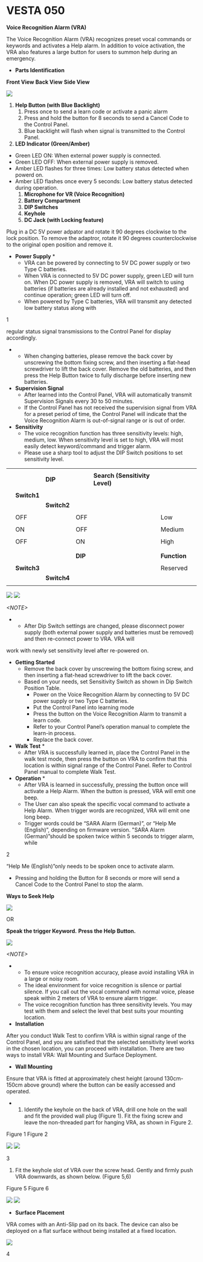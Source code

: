 # VESTA 050

**Voice Recognition Alarm (VRA)**

The Voice Recognition Alarm (VRA) recognizes preset vocal commands or keywords and activates a Help alarm. In addition to voice activation, the VRA also features a large button for users to summon help during an emergency.

* **Parts Identification**

**Front View** **Back View** **Side View**

![](<.gitbook/assets/0 (39).jpeg>)

1. **Help Button (with Blue Backlight)**
   1. Press once to send a learn code or activate a panic alarm
   2. Press and hold the button for 8 seconds to send a Cancel Code to the Control Panel.
   3. Blue backlight will flash when signal is transmitted to the Control Panel.
2. **LED Indicator (Green/Amber)**

* Green LED ON: When external power supply is connected.
* Green LED OFF: When external power supply is removed.
* Amber LED flashes for three times: Low battery status detected when powerd on.
* Amber LED flashes once every 5 seconds: Low battery status detected during operation.
  1. **Microphone for VR (Voice Recognition)**
  2. **Battery Compartment**
  3. **DIP Switches**
  4. **Keyhole**
  5. **DC Jack (with Locking feature)**

Plug in a DC 5V power adpator and rotate it 90 degrees clockwise to the lock position. To remove the adaptror, rotate it 90 degrees counterclockwise to the original open position and remove it.

* **Power Supply**
  *
    * VRA can be powered by connecting to 5V DC power supply or two Type C batteries.
    * When VRA is connected to 5V DC power supply, green LED will turn on. When DC power supply is removed, VRA will switch to using batteries (if batteries are already installed and not exhausted) and continue operation; green LED will turn off.
    * When powered by Type C batteries, VRA will transmit any detected low battery status along with

1

regular status signal transmissions to the Control Panel for display accordingly.

*
  * When changing batteries, please remove the back cover by unscrewing the bottom fixing screw, and then inserting a flat-head screwdriver to lift the back cover. Remove the old batteries, and then press the Help Button twice to fully discharge before inserting new batteries.
* **Supervision Signal**
  * After learned into the Control Panel, VRA will automatically transmit Supervision Signals every 30 to 50 minutes.
  * If the Control Panel has not received the supervision signal from VRA for a preset period of time, the Control Panel will indicate that the Voice Recognition Alarm is out-of-signal range or is out of order.
* **Sensitivity**
  * The voice recognition function has three sensitivity levels: high, medium, low. When sensitivity level is set to high, VRA will most easily detect keyword/command and trigger alarm.
  * Please use a sharp tool to adjust the DIP Switch positions to set sensitivity level.

|   |             |             |         |                                |              |   |
| - | ----------- | ----------- | ------- | ------------------------------ | ------------ | - |
|   |             |             |         |                                |              |   |
|   |             | **DIP**     |         | **Search (Sensitivity Level)** |              |   |
|   |             |             |         |                                |              |   |
|   | **Switch1** |             |         |                                |              |   |
|   |             | **Switch2** |         |                                |              |   |
|   |             |             |         |                                |              |   |
|   | OFF         |             | OFF     |                                | Low          |   |
|   |             |             |         |                                |              |   |
|   | ON          |             | OFF     |                                | Medium       |   |
|   |             |             |         |                                |              |   |
|   | OFF         |             | ON      |                                | High         |   |
|   |             |             |         |                                |              |   |
|   |             |             |         |                                |              |   |
|   |             |             | **DIP** |                                | **Function** |   |
|   |             |             |         |                                |              |   |
|   | **Switch3** |             |         |                                | Reserved     |   |
|   |             | **Switch4** |         |                                |              |   |
|   |             |             |         |                                |              |   |

![](<.gitbook/assets/1 (33).jpeg>) ![](<.gitbook/assets/2 (45).png>)

_\<NOTE>_

*
  * After Dip Switch settings are changed, please disconnect power supply (both external power supply and batteries must be removed) and then re-connect power to VRA. VRA will

work with newly set sensitivity level after re-powered on.

* **Getting Started**
  * Remove the back cover by unscrewing the bottom fixing screw, and then inserting a flat-head screwdriver to lift the back cover.
  * Based on your needs, set Sensitivity Switch as shown in Dip Switch Position Table.
    * Power on the Voice Recognition Alarm by connecting to 5V DC power supply or two Type C batteries.
    * Put the Control Panel into learning mode
    * Press the button on the Voice Recognition Alarm to transmit a learn code.
    * Refer to your Control Panel’s operation manual to complete the learn-in process.
    * Replace the back cover.
* **Walk Test**
  *
    * After VRA is successfully learned in, place the Control Panel in the walk test mode, then press the button on VRA to confirm that this location is within signal range of the Control Panel. Refer to Control Panel manual to complete Walk Test.
* **Operation**
  *
    * After VRA is learned in successfully, pressing the button once will activate a Help Alarm. When the button is pressed, VRA will emit one beep.
    * The User can also speak the specific vocal command to activate a Help Alarm. When trigger words are recognized, VRA will emit one long beep.
    * Trigger words could be “SARA Alarm (German)”, or “Help Me (English)”, depending on firmware version. "SARA Alarm (German)”should be spoken twice within 5 seconds to trigger alarm, while

2

“Help Me (English)”only needs to be spoken once to activate alarm.

* Pressing and holding the Button for 8 seconds or more will send a Cancel Code to the Control Panel to stop the alarm.

**Ways to Seek Help**

![](<.gitbook/assets/3 (45).png>)

OR

**Speak the trigger Keyword.** **Press the Help Button.**

![](<.gitbook/assets/4 (29).jpeg>)

_\<NOTE>_

*
  * To ensure voice recognition accuracy, please avoid installing VRA in a large or noisy room.
  * The ideal environment for voice recognition is silence or partial silence. If you call out the vocal command with normal voice, please speak within 2 meters of VRA to ensure alarm trigger.
  * The voice recognition function has three sensitivity levels. You may test with them and select the level that best suits your mounting location.
* **Installation**

After you conduct Walk Test to confirm VRA is within signal range of the Control Panel, and you are satisfied that the selected sensitivity level works in the chosen location, you can proceed with installation. There are two ways to install VRA: Wall Mounting and Surface Deployment.

* **Wall Mounting**

Ensure that VRA is fitted at approximately chest height (around 130cm-150cm above ground) where the button can be easily accessed and operated.

*
  1. Identify the keyhole on the back of VRA, drill one hole on the wall and fit the provided wall plug (Figure 1). Fit the fixing screw and leave the non-threaded part for hanging VRA, as shown in Figure 2.

Figure 1 Figure 2

![](<.gitbook/assets/5 (19).jpeg>) ![](<.gitbook/assets/6 (26).jpeg>)

3

1. Fit the keyhole slot of VRA over the screw head. Gently and firmly push VRA downwards, as shown below. (Figure 5,6)

Figure 5 Figure 6

![](<.gitbook/assets/7 (23).jpeg>) ![](<.gitbook/assets/8 (16).jpeg>)

* **Surface Placement**

VRA comes with an Anti-Slip pad on its back. The device can also be deployed on a flat surface without being installed at a fixed location.

![](<.gitbook/assets/9 (23).png>)

4
